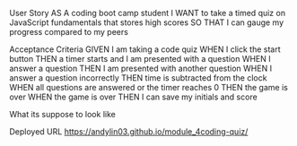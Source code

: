 User Story 
AS A coding boot camp student
I WANT to take a timed quiz on JavaScript fundamentals that stores high scores
SO THAT I can gauge my progress compared to my peers

Acceptance Criteria 
GIVEN I am taking a code quiz
WHEN I click the start button
THEN a timer starts and I am presented with a question
WHEN I answer a question
THEN I am presented with another question
WHEN I answer a question incorrectly
THEN time is subtracted from the clock
WHEN all questions are answered or the timer reaches 0
THEN the game is over
WHEN the game is over
THEN I can save my initials and score

What its suppose to look like 


Deployed URL 
https://andylin03.github.io/module_4coding-quiz/
